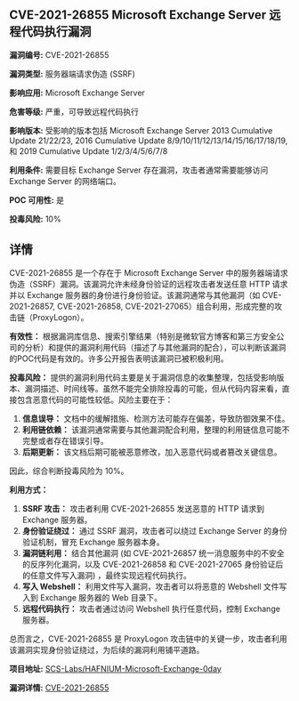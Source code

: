 ## CVE-2021-26855 Microsoft Exchange Server 远程代码执行漏洞

**漏洞编号:** CVE-2021-26855

**漏洞类型:** 服务器端请求伪造 (SSRF)

**影响应用:** Microsoft Exchange Server

**危害等级:** 严重，可导致远程代码执行

**影响版本:** 受影响的版本包括 Microsoft Exchange Server 2013 Cumulative Update 21/22/23, 2016 Cumulative Update 8/9/10/11/12/13/14/15/16/17/18/19, 和 2019 Cumulative Update 1/2/3/4/5/6/7/8

**利用条件:** 需要目标 Exchange Server 存在漏洞，攻击者通常需要能够访问 Exchange Server 的网络端口。

**POC 可用性:** 是

**投毒风险:** 10%

## 详情

CVE-2021-26855 是一个存在于 Microsoft Exchange Server 中的服务器端请求伪造（SSRF）漏洞。该漏洞允许未经身份验证的远程攻击者发送任意 HTTP 请求并以 Exchange 服务器的身份进行身份验证。该漏洞通常与其他漏洞（如 CVE-2021-26857, CVE-2021-26858, CVE-2021-27065）组合利用，形成完整的攻击链（ProxyLogon）。

**有效性：**
根据漏洞库信息、搜索引擎结果（特别是微软官方博客和第三方安全公司的分析）和提供的漏洞利用代码（描述了与其他漏洞的配合），可以判断该漏洞的POC代码是有效的。许多公开报告表明该漏洞已被积极利用。

**投毒风险：**
提供的漏洞利用代码主要是关于漏洞信息的收集整理，包括受影响版本、漏洞描述、时间线等。虽然不能完全排除投毒的可能，但从代码内容来看，直接包含恶意代码的可能性较低。风险主要在于：

1.  **信息误导：** 文档中的缓解措施、检测方法可能存在偏差，导致防御效果不佳。
2.  **利用链依赖：** 该漏洞通常需要与其他漏洞配合利用，整理的利用链信息可能不完整或者存在错误引导。
3.  **后期更新：** 该文档后期可能被恶意修改，加入恶意代码或者篡改关键信息。

因此，综合判断投毒风险为 10%。

**利用方式：**
1.  **SSRF 攻击：** 攻击者利用 CVE-2021-26855 发送恶意的 HTTP 请求到 Exchange 服务器。
2.  **身份验证绕过：** 通过 SSRF 漏洞，攻击者可以绕过 Exchange Server 的身份验证机制，冒充 Exchange 服务器本身。
3.  **漏洞链利用：** 结合其他漏洞 (如 CVE-2021-26857 统一消息服务中的不安全的反序列化漏洞，以及 CVE-2021-26858 和 CVE-2021-27065 身份验证后的任意文件写入漏洞) ，最终实现远程代码执行。
4.  **写入 Webshell：** 利用文件写入漏洞，攻击者可以将恶意的 Webshell 文件写入到 Exchange 服务器的 Web 目录下。
5.  **远程代码执行：** 攻击者通过访问 Webshell 执行任意代码，控制 Exchange 服务器。

总而言之，CVE-2021-26855 是 ProxyLogon 攻击链中的关键一步，攻击者利用该漏洞实现身份验证绕过，为后续的漏洞利用铺平道路。

**项目地址:** [SCS-Labs/HAFNIUM-Microsoft-Exchange-0day](https://github.com/SCS-Labs/HAFNIUM-Microsoft-Exchange-0day)

**漏洞详情:** [CVE-2021-26855](https://nvd.nist.gov/vuln/detail/CVE-2021-26855)